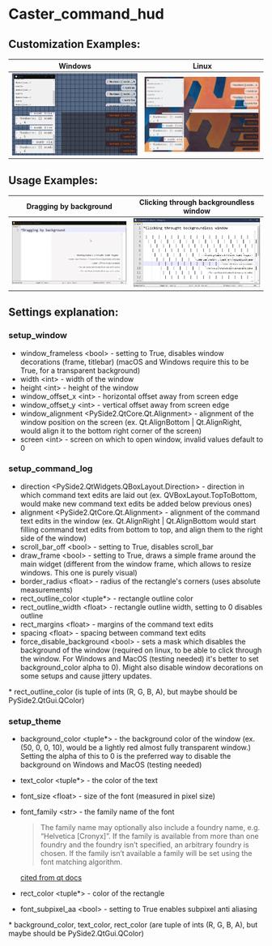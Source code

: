 # Caster_command_hud
## Customization Examples:
Windows | Linux
| :---: | :---: |
<img src="./art/windows.png"/> | <img src="./art/linux.png"/> |

## Usage Examples:
Dragging by background | Clicking through backgroundless window
| :---: | :---: |
<img src="./art/dragging.gif"/> | <img src="./art/click_through.gif"/>

## Settings explanation: 
### setup_window
* window_frameless \<bool> - setting to True, disables window decorations (frame, titlebar) (macOS and Windows require this to be True, for a transparent background)
* width \<int> - width of the window
* height \<int> - height of the window
* window_offset_x \<int> - horizontal offset away from screen edge
* window_offset_y \<int> - vertical offset away from screen edge
* window_alignment \<PySide2.QtCore.Qt.Alignment> - alignment of the window position on the screen (ex. Qt.AlignBottom | Qt.AlignRight, would align it to the bottom right corner of the screen)
* screen \<int> - screen on which to open window, invalid values default to 0

### setup_command_log
* direction \<PySide2.QtWidgets.QBoxLayout.Direction> - direction in which command text edits are laid out (ex. QVBoxLayout.TopToBottom, would make new command text edits be added below previous ones)
* alignment \<PySide2.QtCore.Qt.Alignment> - alignment of the command text edits in the window (ex. Qt.AlignRight | Qt.AlignBottom would start filling command text edits from bottom to top, and align them to the right side of the window)
* scroll_bar_off \<bool> - setting to True, disables scroll_bar
* draw_frame \<bool> - setting to True, draws a simple frame around the main widget (different from the window frame, which allows to resize windows. This one is purely visual)
* border_radius \<float> - radius of the rectangle's corners (uses absolute measurements)
* rect_outline_color \<tuple*> - rectangle outline color 
* rect_outline_width \<float> -  rectangle outline width, setting to 0 disables outline
* rect_margins \<float> - margins of the command text edits
* spacing \<float> - spacing between command text edits
* force_disable_background \<bool> - sets a mask which disables the background of the window (required on linux, to be able to click through the window. For Windows and MacOS (testing needed) it's better to set background_color alpha to 0). Might also disable window decorations on some setups and cause jittery updates.

\* rect_outline_color (is tuple of ints (R, G, B, A), but maybe should be PySide2.QtGui.QColor)

### setup_theme
* background_color \<tuple*> - the background color of the window (ex. (50, 0, 0, 10), would be a lightly red almost fully transparent window.) Setting the alpha of this to 0 is the preferred way to disable the background on Windows and MacOS (testing needed)
* text_color \<tuple*> - the color of the text
* font_size \<float> - size of the font (measured in pixel size)
* font_family \<str> - the family name of the font
  > The family name may optionally also include a foundry name, e.g. “Helvetica [Cronyx]”. If the family is available from more than one foundry and the foundry isn’t specified, an arbitrary foundry is chosen. If the family isn’t available a family will be set using the font matching algorithm. 

  [cited from qt docs](https://doc.qt.io/qtforpython-5/PySide2/QtGui/QFont.html#PySide2.QtGui.PySide2.QtGui.QFont.setFamily)
* rect_color \<tuple*> - color of the rectangle
* font_subpixel_aa \<bool> - setting to True enables subpixel anti aliasing

\* background_color, text_color, rect_color (are tuple of ints (R, G, B, A), but maybe should be PySide2.QtGui.QColor)
